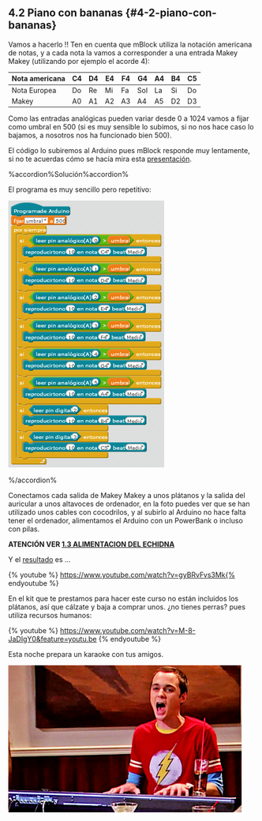 ## 4.2 Piano con bananas {#4-2-piano-con-bananas}

Vamos a hacerlo !! Ten en cuenta que mBlock utiliza la notación americana de notas, y a cada nota la vamos a corresponder a una entrada Makey Makey (utilizando por ejemplo el acorde 4):

| Nota americana | C4 | D4 | E4 | F4 | G4 | A4 | B4 | C5 |
| --- | --- | --- | --- | --- | --- | --- | --- | --- |
| Nota Europea | Do | Re | Mi | Fa | Sol | La | Si | Do |
| Makey | A0 | A1 | A2 | A3 | A4 | A5 | D2 | D3 |

Como las entradas analógicas pueden variar desde 0 a 1024 vamos a fijar como umbral en 500 (si es muy sensible lo subimos, si no nos hace caso lo bajamos, a nosotros nos ha funcionado bien 500).

El código lo subiremos al Arduino pues mBlock responde muy lentamente, si no te acuerdas cómo se hacía mira esta [presentación](https://www.google.com/url?q=https://docs.google.com/presentation/d/e/2PACX-1vTkh8pwo-b7LACnD7_ZAfWzYCchZI9H1_uR-tZqgfBRtOPFOaVDH8ognsCNEXA8khLI7UX6ziUQXZsx/pub?start%3Dfalse%26loop%3Dfalse%26delayms%3D3000&sa=D&ust=1513946282906000&usg=AFQjCNFKwGl4hNX0DvbuGHV6KWk4Um_4wg).

%accordion%Solución%accordion%

El programa es muy sencillo pero repetitivo:

![](/images/image21.png)

%/accordion%

Conectamos cada salida de Makey Makey a unos plátanos y la salida del auricular a unos altavoces de ordenador, en la foto puedes ver que se han utilizado unos cables con cocodrilos, y al subirlo al Arduino no hace falta tener el ordenador, alimentamos el Arduino con un PowerBank o incluso con pilas.

**ATENCIÓN VER [1.3 ALIMENTACION DEL ECHIDNA](/tema_1_como_utilizar_echidna/13-alimentacion-del-echidna.md)**

Y el [resultado](https://www.google.com/url?q=https://www.youtube.com/watch?v%3DgyBRvFvs3Mk&sa=D&ust=1513946282908000&usg=AFQjCNHAm9mu3pM9P5Ng4GPBU_95yaO3mg) es …

{% youtube %} https://www.youtube.com/watch?v=gyBRvFvs3Mk{% endyoutube %} 

En el kit que te prestamos para hacer este curso no están incluidos los plátanos, así que cálzate y baja a comprar unos. ¿no tienes perras? pues utiliza recursos humanos:

{% youtube %} https://www.youtube.com/watch?v=M-8-JaDIgY0&feature=youtu.be {% endyoutube %} 

Esta noche prepara un karaoke con tus amigos.

![](/images/image35.png)